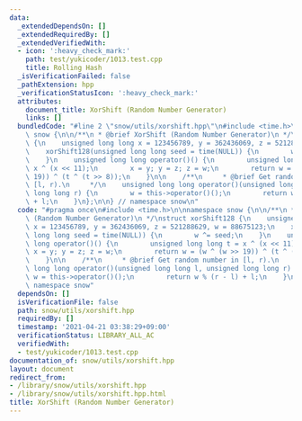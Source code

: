 ```yaml
---
data:
  _extendedDependsOn: []
  _extendedRequiredBy: []
  _extendedVerifiedWith:
  - icon: ':heavy_check_mark:'
    path: test/yukicoder/1013.test.cpp
    title: Rolling Hash
  _isVerificationFailed: false
  _pathExtension: hpp
  _verificationStatusIcon: ':heavy_check_mark:'
  attributes:
    document_title: XorShift (Random Number Generator)
    links: []
  bundledCode: "#line 2 \"snow/utils/xorshift.hpp\"\n#include <time.h>\n\nnamespace\
    \ snow {\n\n/**\n * @brief XorShift (Random Number Generator)\n */\nstruct xorShift128\
    \ {\n    unsigned long long x = 123456789, y = 362436069, z = 521288629, w = 88675123;\n\
    \    xorShift128(unsigned long long seed = time(NULL)) {\n        w ^= seed;\n\
    \    }\n    unsigned long long operator()() {\n        unsigned long long t =\
    \ x ^ (x << 11);\n        x = y; y = z; z = w;\n        return w = (w ^ (w >>\
    \ 19)) ^ (t ^ (t >> 8));\n    }\n\n    /**\n     * @brief Get random number in\
    \ [l, r).\n     */\n    unsigned long long operator()(unsigned long long l, unsigned\
    \ long long r) {\n        w = this->operator()();\n        return w % (r - l)\
    \ + l;\n    }\n};\n\n} // namespace snow\n"
  code: "#pragma once\n#include <time.h>\n\nnamespace snow {\n\n/**\n * @brief XorShift\
    \ (Random Number Generator)\n */\nstruct xorShift128 {\n    unsigned long long\
    \ x = 123456789, y = 362436069, z = 521288629, w = 88675123;\n    xorShift128(unsigned\
    \ long long seed = time(NULL)) {\n        w ^= seed;\n    }\n    unsigned long\
    \ long operator()() {\n        unsigned long long t = x ^ (x << 11);\n       \
    \ x = y; y = z; z = w;\n        return w = (w ^ (w >> 19)) ^ (t ^ (t >> 8));\n\
    \    }\n\n    /**\n     * @brief Get random number in [l, r).\n     */\n    unsigned\
    \ long long operator()(unsigned long long l, unsigned long long r) {\n       \
    \ w = this->operator()();\n        return w % (r - l) + l;\n    }\n};\n\n} //\
    \ namespace snow"
  dependsOn: []
  isVerificationFile: false
  path: snow/utils/xorshift.hpp
  requiredBy: []
  timestamp: '2021-04-21 03:38:29+09:00'
  verificationStatus: LIBRARY_ALL_AC
  verifiedWith:
  - test/yukicoder/1013.test.cpp
documentation_of: snow/utils/xorshift.hpp
layout: document
redirect_from:
- /library/snow/utils/xorshift.hpp
- /library/snow/utils/xorshift.hpp.html
title: XorShift (Random Number Generator)
---
```

